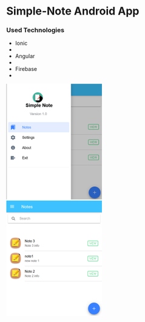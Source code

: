 <h1>Simple-Note Android App</h1>

<h3>Used Technologies</h3>

<ul>
<li>Ionic<li/>
<li>Angular<li/>
<li>Firebase<li/>
</ul>

<img src="ss1.png" width="50%" height="50%">
<img src="ss2.png" width="50%" height="50%">

